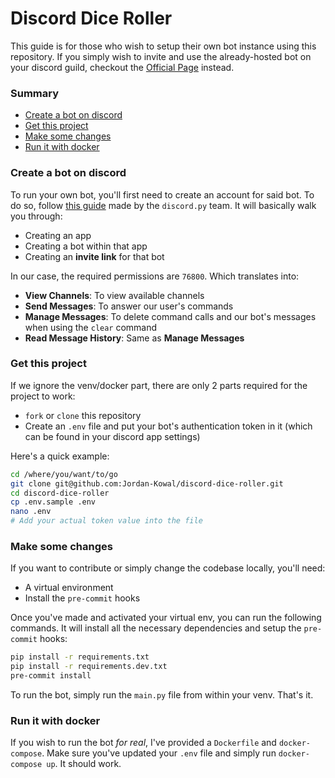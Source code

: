 # Discord Dice Roller

This guide is for those who wish to setup their own bot instance using this repository.
If you simply wish to invite and use the already-hosted bot on your discord guild,
checkout the [Official Page](https://jordan-kowal.github.io/discord-dice-roller/) instead.


### Summary
- [Create a bot on discord](#create-a-bot-on-discord)
- [Get this project](#get-this-project)
- [Make some changes](#make-some-changes)
- [Run it with docker](#run-it-with-docker)


### Create a bot on discord
To run your own bot, you'll first need to create an account for said bot.
To do so, follow [this guide](https://discordpy.readthedocs.io/en/stable/discord.html) made by the
`discord.py` team. It will basically walk you through:
- Creating an app
- Creating a bot within that app
- Creating an **invite link** for that bot

In our case, the required permissions are `76800`. Which translates into:
- **View Channels**: To view available channels
- **Send Messages**: To answer our user's commands
- **Manage Messages**: To delete command calls and our bot's messages when using the `clear` command
- **Read Message History**: Same as **Manage Messages**


### Get this project
If we ignore the venv/docker part, there are only 2 parts required for the project to work:
- `fork` or `clone` this repository
- Create an `.env` file and put your bot's authentication token in it (which can be found in your discord app settings)

Here's a quick example:
```bash
cd /where/you/want/to/go
git clone git@github.com:Jordan-Kowal/discord-dice-roller.git
cd discord-dice-roller
cp .env.sample .env
nano .env
# Add your actual token value into the file
```


### Make some changes
If you want to contribute or simply change the codebase locally, you'll need:
- A virtual environment
- Install the `pre-commit` hooks

Once you've made and activated your virtual env, you can run the following commands.
It will install all the necessary dependencies and setup the `pre-commit` hooks:

```bash
pip install -r requirements.txt
pip install -r requirements.dev.txt
pre-commit install
```

To run the bot, simply run the `main.py` file from within your venv. That's it.


### Run it with docker
If you wish to run the bot *for real*, I've provided a `Dockerfile` and `docker-compose`.
Make sure you've updated your `.env` file and simply run `docker-compose up`.
It should work.
